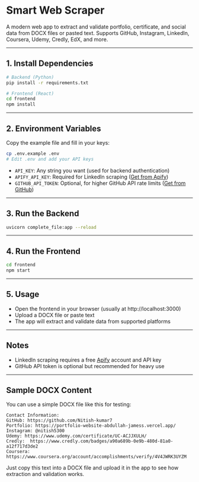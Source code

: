 # Smart Web Scraper

A modern web app to extract and validate portfolio, certificate, and social data from DOCX files or pasted text. Supports GitHub, Instagram, LinkedIn, Coursera, Udemy, Credly, EdX, and more.

---

## 1. Install Dependencies

```bash
# Backend (Python)
pip install -r requirements.txt

# Frontend (React)
cd frontend
npm install
```

---

## 2. Environment Variables

Copy the example file and fill in your keys:

```bash
cp .env.example .env
# Edit .env and add your API keys
```

- `API_KEY`: Any string you want (used for backend authentication)
- `APIFY_API_KEY`: Required for LinkedIn scraping ([Get from Apify](https://console.apify.com/account/integrations))
- `GITHUB_API_TOKEN`: Optional, for higher GitHub API rate limits ([Get from GitHub](https://github.com/settings/tokens))

---

## 3. Run the Backend

```bash
uvicorn complete_file:app --reload
```

---

## 4. Run the Frontend

```bash
cd frontend
npm start
```

---

## 5. Usage

- Open the frontend in your browser (usually at http://localhost:3000)
- Upload a DOCX file or paste text
- The app will extract and validate data from supported platforms

---

## Notes

- LinkedIn scraping requires a free [Apify](https://apify.com) account and API key
- GitHub API token is optional but recommended for heavy use

---

## Sample DOCX Content

You can use a simple DOCX file like this for testing:

```
Contact Information:
GitHub: https://github.com/Nitish-kumar7
Portfolio: https://portfolio-website-abdullah-jamess.vercel.app/
Instagram: @nitish5300
Udemy: https://www.udemy.com/certificate/UC-ACJJXULH/
Credly:  https://www.credly.com/badges/a90a689b-0e9b-480d-81a0-a12f717d3de2
Coursera: https://www.coursera.org/account/accomplishments/verify/4V4JWRK3UYZM
```

Just copy this text into a DOCX file and upload it in the app to see how extraction and validation works.

